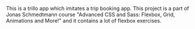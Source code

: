 This is a trillo app which imitates a trip booking app. 
This project is a part of Jonas Schmedtmann course "Advanced CSS and Sass: Flexbox, Grid, Animations and More!" and it contains a lot of flexbox exercises.
